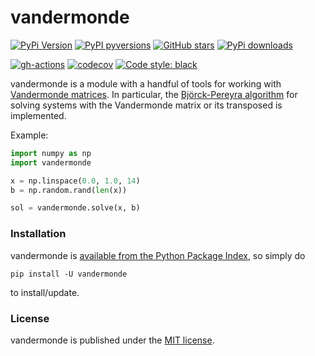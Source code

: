 # vandermonde

[![PyPi Version](https://img.shields.io/pypi/v/vandermonde.svg?style=flat-square)](https://pypi.org/project/vandermonde)
[![PyPI pyversions](https://img.shields.io/pypi/pyversions/vandermonde.svg?style=flat-square)](https://pypi.org/pypi/vandermonde/)
[![GitHub stars](https://img.shields.io/github/stars/nschloe/vandermonde.svg?style=flat-square&logo=github&label=Stars&logoColor=white)](https://github.com/nschloe/vandermonde)
[![PyPi downloads](https://img.shields.io/pypi/dm/vandermonde.svg?style=flat-square)](https://pypistats.org/packages/vandermonde)

[![gh-actions](https://img.shields.io/github/workflow/status/nschloe/vandermonde/ci?style=flat-square)](https://github.com/nschloe/vandermonde/actions?query=workflow%3Aci)
[![codecov](https://img.shields.io/codecov/c/github/nschloe/vandermonde.svg?style=flat-square)](https://codecov.io/gh/nschloe/vandermonde)
[![Code style: black](https://img.shields.io/badge/code%20style-black-000000.svg?style=flat-square)](https://github.com/psf/black)


vandermonde is a module with a handful of tools for working with [Vandermonde
matrices](https://en.wikipedia.org/wiki/Vandermonde_matrix).
In particular, the [Björck-Pereyra algorithm](https://doi.org/10.1090/S0025-5718-1970-0290541-1 ) 
for solving systems with the Vandermonde matrix or its transposed is
implemented.

Example:
```python
import numpy as np
import vandermonde

x = np.linspace(0.0, 1.0, 14)
b = np.random.rand(len(x))

sol = vandermonde.solve(x, b)
```

### Installation

vandermonde is [available from the Python Package
Index](https://pypi.python.org/pypi/vandermonde/), so
simply do
```
pip install -U vandermonde
```
to install/update.

### License
vandermonde is published under the [MIT license](https://en.wikipedia.org/wiki/MIT_License).
